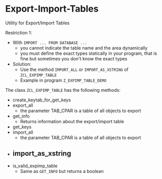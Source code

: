 # Export-Import-Tables
Utility for Export/Import Tables

Restriction 1:
- With `IMPORT ... FROM DATABASE ...`
  - you cannot indicate the table name and the area dynamically
  - you must define the exact types statically in your program, that is fine but sometimes you don't know the exact types
- Solution:
  - Use the method `IMPORT_ALL` or `IMPORT_AS_XSTRING` of `ZCL_EXPIMP_TABLE`
  - Example in program `Z_EXPIMP_TABLE_DEMO`

The class `ZCL_EXPIMP_TABLE` has the following methods:
- create_keytab_for_get_keys
- export_all
  - the parameter TAB_CPAR is a table of all objects to export
- get_info
  - Returns information about the export/import table
- get_keys
- import_all
  - the parameter TAB_CPAR is a table of all objects to export
- import_as_xstring
  - 
- is_valid_expimp_table
  - Same as `GET_INFO` but returns a boolean
